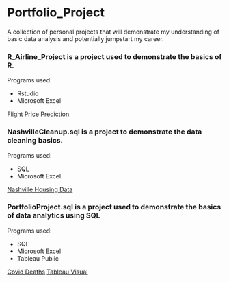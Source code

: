 # Portfolio_Project


A collection of personal projects that will demonstrate my understanding of basic data analysis and potentially jumpstart my career.



### R_Airline_Project is a project used to demonstrate the basics of R.

Programs used:
- Rstudio
- Microsoft Excel

[Flight Price Prediction](https://www.kaggle.com/datasets/shubhambathwal/flight-price-prediction)




### NashvilleCleanup.sql is a project to demonstrate the data cleaning basics.

Programs used: 
- SQL
- Microsoft Excel

[Nashville Housing Data](https://github.com/AlexTheAnalyst/PortfolioProjects/blob/main/Nashville%20Housing%20Data%20for%20Data%20Cleaning.xlsx)




### PortfolioProject.sql is a project used to demonstrate the basics of data analytics using SQL

Programs used:
- SQL
- Microsoft Excel
- Tableau Public

[Covid Deaths](https://ourworldindata.org/covid-deaths)
[Tableau Visual](https://public.tableau.com/app/profile/harper.ream/viz/GlobalCovidDashboard3-22-2022/Dashboard1)
